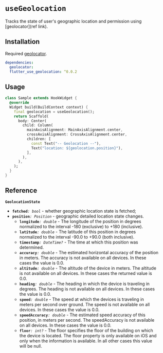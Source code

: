 # `useGeolocation`

Tracks the state of user's geographic location and permission using [geolocator](ref link).

## Installation

Required [geolocator](https://pub.dev/packages/geolocator).

```yaml
dependencies:
  geolocator:
  flutter_use_geolocation: ^0.0.2
```

## Usage

```dart
class Sample extends HookWidget {
  @override
  Widget build(BuildContext context) {
    final geolocation = useGeolocation();
    return Scaffold(
      body: Center(
        child: Column(
          mainAxisAlignment: MainAxisAlignment.center,
          crossAxisAlignment: CrossAxisAlignment.center,
          children: [
            const Text("-- Geolocation --"),
            Text("location: ${geolocation.position}"),
          ],
        ),
      ),
    );
  }
}
```
## Reference

**`GeolocationState`**
- **`fetched`**_`: bool`_ - whether geographic location state is fetched;
- **`position`**_`: Position`_ - geographic detailed location state changes.
  - **`longitude`**_`: double`_ - The longitude of the position in degrees normalized to the interval -180 (exclusive) to +180 (inclusive).
  - **`latitude`**_`: double`_ - The latitude of this position in degrees normalized to the interval -90.0 to +90.0 (both inclusive).
  - **`timestamp`**_`: DateTime?`_ - The time at which this position was determined.
  - **`accuracy`**_`: double`_ - The estimated horizontal accuracy of the position in meters. The accuracy is not available on all devices. In these cases the value is 0.0.
  - **`altitude`**_`: double`_ - The altitude of the device in meters. The altitude is not available on all devices. In these cases the returned value is 0.0.
  - **`heading`**_`: double`_ - The heading in which the device is traveling in degrees. The heading is not available on all devices. In these cases the value is 0.0.
  - **`speed`**_`: double`_ - The speed at which the devices is traveling in meters per second over ground. The speed is not available on all devices. In these cases the value is 0.0.
  - **`speedAccuracy`**_`: double`_ - The estimated speed accuracy of this position, in meters per second. The speedAccuracy is not available on all devices. In these cases the value is 0.0.
  - **`floor`**_`: int?`_ - The floor specifies the floor of the building on which the device is located. The floor property is only available on iOS and only when the information is available. In all other cases this value will be null.